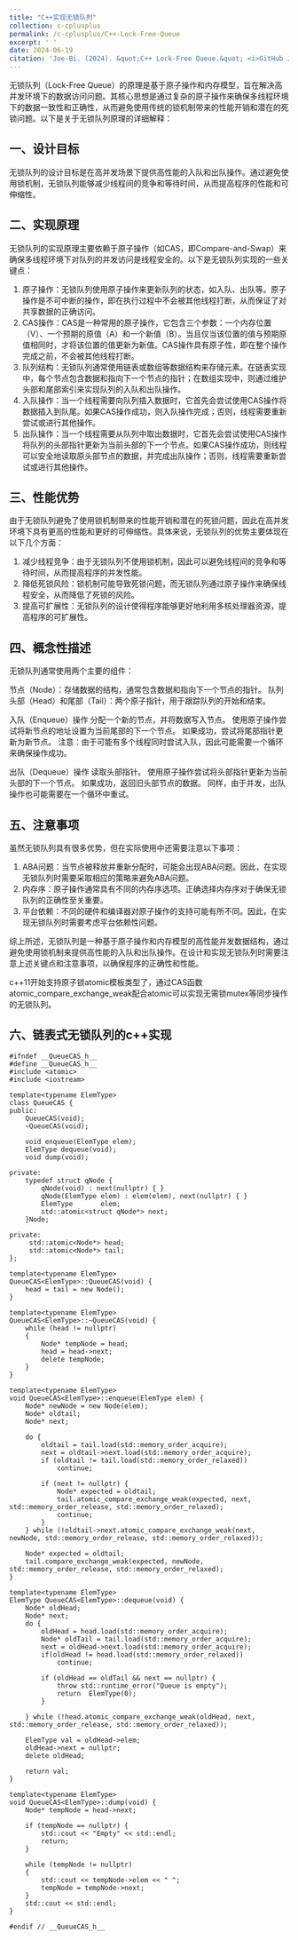 ```yaml
---
title: "C++实现无锁队列"
collection: c-cplusplus
permalink: /c-cplusplus/C++-Lock-Free-Queue
excerpt: ' '
date: 2024-06-19
citation: 'Joe-Bi. (2024). &quot;C++ Lock-Free Queue.&quot; <i>GitHub Joe-Bi of blog</i>'
---
```

   
无锁队列（Lock-Free Queue）的原理是基于原子操作和内存模型，旨在解决高并发环境下的数据访问问题。其核心思想是通过复杂的原子操作来确保多线程环境下的数据一致性和正确性，从而避免使用传统的锁机制带来的性能开销和潜在的死锁问题。以下是关于无锁队列原理的详细解释：

## 一、设计目标
无锁队列的设计目标是在高并发场景下提供高性能的入队和出队操作。通过避免使用锁机制，无锁队列能够减少线程间的竞争和等待时间，从而提高程序的性能和可伸缩性。

## 二、实现原理
无锁队列的实现原理主要依赖于原子操作（如CAS，即Compare-and-Swap）来确保多线程环境下对队列的并发访问是线程安全的。以下是无锁队列实现的一些关键点：

1. 原子操作：无锁队列使用原子操作来更新队列的状态，如入队、出队等。原子操作是不可中断的操作，即在执行过程中不会被其他线程打断，从而保证了对共享数据的正确访问。
2. CAS操作：CAS是一种常用的原子操作，它包含三个参数：一个内存位置（V）、一个预期的原值（A）和一个新值（B）。当且仅当该位置的值与预期原值相同时，才将该位置的值更新为新值。CAS操作具有原子性，即在整个操作完成之前，不会被其他线程打断。
3. 队列结构：无锁队列通常使用链表或数组等数据结构来存储元素。在链表实现中，每个节点包含数据和指向下一个节点的指针；在数组实现中，则通过维护头部和尾部索引来实现队列的入队和出队操作。
4. 入队操作：当一个线程需要向队列插入数据时，它首先会尝试使用CAS操作将数据插入到队尾。如果CAS操作成功，则入队操作完成；否则，线程需要重新尝试或进行其他操作。
5. 出队操作：当一个线程需要从队列中取出数据时，它首先会尝试使用CAS操作将队列的头部指针更新为当前头部的下一个节点。如果CAS操作成功，则线程可以安全地读取原头部节点的数据，并完成出队操作；否则，线程需要重新尝试或进行其他操作。

## 三、性能优势
由于无锁队列避免了使用锁机制带来的性能开销和潜在的死锁问题，因此在高并发环境下具有更高的性能和更好的可伸缩性。具体来说，无锁队列的优势主要体现在以下几个方面：

1. 减少线程竞争：由于无锁队列不使用锁机制，因此可以避免线程间的竞争和等待时间，从而提高程序的并发性能。
2. 降低死锁风险：锁机制可能导致死锁问题，而无锁队列通过原子操作来确保线程安全，从而降低了死锁的风险。
3. 提高可扩展性：无锁队列的设计使得程序能够更好地利用多核处理器资源，提高程序的可扩展性。

## 四、概念性描述

无锁队列通常使用两个主要的组件：

节点（Node）：存储数据的结构，通常包含数据和指向下一个节点的指针。
队列头部（Head）和尾部（Tail）：两个原子指针，用于跟踪队列的开始和结束。

入队（Enqueue）操作
分配一个新的节点，并将数据写入节点。
使用原子操作尝试将新节点的地址设置为当前尾部的下一个节点。
如果成功，尝试将尾部指针更新为新节点。
注意：由于可能有多个线程同时尝试入队，因此可能需要一个循环来确保操作成功。

出队（Dequeue）操作
读取头部指针。
使用原子操作尝试将头部指针更新为当前头部的下一个节点。
如果成功，返回旧头部节点的数据。
同样，由于并发，出队操作也可能需要在一个循环中重试。

## 五、注意事项
虽然无锁队列具有很多优势，但在实际使用中还需要注意以下事项：

1. ABA问题：当节点被释放并重新分配时，可能会出现ABA问题。因此，在实现无锁队列时需要采取相应的策略来避免ABA问题。
2. 内存序：原子操作通常具有不同的内存序选项。正确选择内存序对于确保无锁队列的正确性至关重要。
3. 平台依赖：不同的硬件和编译器对原子操作的支持可能有所不同。因此，在实现无锁队列时需要考虑平台依赖性问题。  

综上所述，无锁队列是一种基于原子操作和内存模型的高性能并发数据结构，通过避免使用锁机制来提供高性能的入队和出队操作。在设计和实现无锁队列时需要注意上述关键点和注意事项，以确保程序的正确性和性能。

c++11开始支持原子锁atomic模板类型了，通过CAS函数atomic_compare_exchange_weak配合atomic可以实现无需锁mutex等同步操作的无锁队列。  

## 六、链表式无锁队列的c++实现

```
#ifndef __QueueCAS_h__
#define __QueueCAS_h__
#include <atomic>
#include <iostream>

template<typename ElemType>
class QueueCAS {
public:
    QueueCAS(void);
    ~QueueCAS(void);

    void enqueue(ElemType elem);
    ElemType dequeue(void);
    void dump(void);

private:
    typedef struct qNode {
        qNode(void) : next(nullptr) { }
        qNode(ElemType elem) : elem(elem), next(nullptr) { }
        ElemType       elem;
        std::atomic<struct qNode*> next;
    }Node;

private:
     std::atomic<Node*> head;
	 std::atomic<Node*> tail;
};

template<typename ElemType>
QueueCAS<ElemType>::QueueCAS(void) {
    head = tail = new Node();
}

template<typename ElemType>
QueueCAS<ElemType>::~QueueCAS(void) {
    while (head != nullptr)
    {
        Node* tempNode = head;
        head = head->next;
        delete tempNode;
    }
}

template<typename ElemType>
void QueueCAS<ElemType>::enqueue(ElemType elem) {
    Node* newNode = new Node(elem);
	Node* oldtail;
	Node* next;

	do {
		oldtail = tail.load(std::memory_order_acquire);
		next = oldtail->next.load(std::memory_order_acquire);
		if (oldtail != tail.load(std::memory_order_relaxed))
			continue;
    
		if (next != nullptr) {
			Node* expected = oldtail;
			tail.atomic_compare_exchange_weak(expected, next, std::memory_order_release, std::memory_order_relaxed);
			continue;
		}
	} while (!oldtail->next.atomic_compare_exchange_weak(next, newNode, std::memory_order_release, std::memory_order_relaxed));

	Node* expected = oldtail;
	tail.compare_exchange_weak(expected, newNode, std::memory_order_release, std::memory_order_relaxed);
}

template<typename ElemType>
ElemType QueueCAS<ElemType>::dequeue(void) {
    Node* oldHead;
	Node* next;
	do {
		oldHead = head.load(std::memory_order_acquire);
		Node* oldTail = tail.load(std::memory_order_acquire);
		next = oldHead->next.load(std::memory_order_acquire);
		if(oldHead != head.load(std::memory_order_relaxed))
			continue;

		if (oldHead == oldTail && next == nullptr) {
			throw std::runtime_error("Queue is empty");
			return  ElemType(0);
		}

	} while (!head.atomic_compare_exchange_weak(oldHead, next, std::memory_order_release, std::memory_order_relaxed));

	ElemType val = oldHead->elem;
	oldHead->next = nullptr;
	delete oldHead;

    return val;
}

template<typename ElemType>
void QueueCAS<ElemType>::dump(void) {
    Node* tempNode = head->next;

    if (tempNode == nullptr) {
        std::cout << "Empty" << std::endl;
        return;
    }

    while (tempNode != nullptr)
    {
        std::cout << tempNode->elem << " ";
        tempNode = tempNode->next;
    }
    std::cout << std::endl;
}

#endif // __QueueCAS_h__
```

<br />

  






